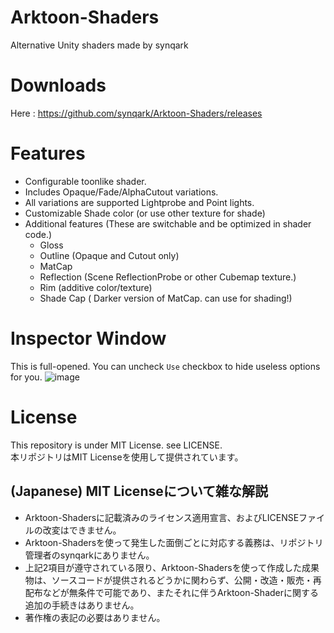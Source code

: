 # Arktoon-Shaders
Alternative Unity shaders made by synqark

# Downloads
Here : https://github.com/synqark/Arktoon-Shaders/releases

# Features
 - Configurable toonlike shader.
 - Includes Opaque/Fade/AlphaCutout variations.
 - All variations are supported Lightprobe and Point lights.
 - Customizable Shade color (or use other texture for shade)
 - Additional features (These are switchable and be optimized in shader code.)
   - Gloss
   - Outline (Opaque and Cutout only)
   - MatCap
   - Reflection (Scene ReflectionProbe or other Cubemap texture.)
   - Rim (additive color/texture)
   - Shade Cap ( Darker version of MatCap. can use for shading!)
# Inspector Window
This is full-opened. You can uncheck `Use` checkbox to hide useless options for you.
![image](https://pbs.twimg.com/media/DjyzsgDV4AAJMKG.jpg)

# License
This repository is under MIT License. see LICENSE.  
本リポジトリはMIT Licenseを使用して提供されています。

## (Japanese) MIT Licenseについて雑な解説 
 - Arktoon-Shadersに記載済みのライセンス適用宣言、およびLICENSEファイルの改変はできません。
 - Arktoon-Shadersを使って発生した面倒ごとに対応する義務は、リポジトリ管理者のsynqarkにありません。
 - 上記2項目が遵守されている限り、Arktoon-Shadersを使って作成した成果物は、ソースコードが提供されるどうかに関わらず、公開・改造・販売・再配布などが無条件で可能であり、またそれに伴うArktoon-Shaderに関する追加の手続きはありません。
 - 著作権の表記の必要はありません。
